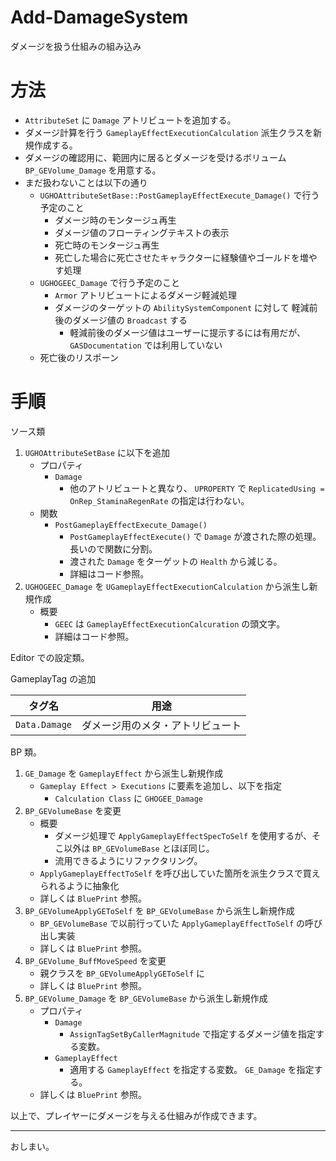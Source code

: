 # Add-DamageSystem
ダメージを扱う仕組みの組み込み

# 方法

* `AttributeSet` に `Damage` アトリビュートを追加する。
* ダメージ計算を行う `GameplayEffectExecutionCalculation` 派生クラスを新規作成する。
* ダメージの確認用に、範囲内に居るとダメージを受けるボリューム `BP_GEVolume_Damage` を用意する。
* まだ扱わないことは以下の通り
	* `UGHOAttributeSetBase::PostGameplayEffectExecute_Damage()` で行う予定のこと
		* ダメージ時のモンタージュ再生
		* ダメージ値のフローティングテキストの表示
		* 死亡時のモンタージュ再生
		* 死亡した場合に死亡させたキャラクターに経験値やゴールドを増やす処理
	* `UGHOGEEC_Damage` で行う予定のこと
		* `Armor` アトリビュートによるダメージ軽減処理
		* ダメージのターゲットの `AbilitySystemComponent` に対して 軽減前後のダメージ値の `Broadcast` する
			* 軽減前後のダメージ値はユーザーに提示するには有用だが、 `GASDocumentation` では利用していない
	* 死亡後のリスポーン

# 手順

ソース類


1. `UGHOAttributeSetBase` に以下を追加
	* プロパティ
		* `Damage`
			* 他のアトリビュートと異なり、 `UPROPERTY` で `ReplicatedUsing = OnRep_StaminaRegenRate` の指定は行わない。
	* 関数
		* `PostGameplayEffectExecute_Damage()`
			* `PostGameplayEffectExecute()` で `Damage` が渡された際の処理。長いので関数に分割。
			* 渡された `Damage` をターゲットの `Health` から減じる。
			* 詳細はコード参照。
1. `UGHOGEEC_Damage` を `UGameplayEffectExecutionCalculation` から派生し新規作成
	* 概要
		* `GEEC` は `GameplayEffectExecutionCalcuration` の頭文字。
		* 詳細はコード参照。

Editor での設定類。

GameplayTag の追加

| タグ名                        | 用途                                                                |
|-------------------------------|---------------------------------------------------------------------|
| `Data.Damage`                 | ダメージ用のメタ・アトリビュート                                    |


BP 類。

1. `GE_Damage` を `GameplayEffect` から派生し新規作成
	* `Gameplay Effect > Executions`  に要素を追加し、以下を指定
		* `Calculation Class` に `GHOGEE_Damage`
1. `BP_GEVolumeBase` を変更
	* 概要
		* ダメージ処理で `ApplyGameplayEffectSpecToSelf` を使用するが、そこ以外は `BP_GEVolumeBase` とほぼ同じ。
		* 流用できるようにリファクタリング。
	* `ApplyGameplayEffectToSelf` を呼び出していた箇所を派生クラスで買えられるように抽象化
	* 詳しくは `BluePrint` 参照。
1. `BP_GEVolumeApplyGEToSelf` を `BP_GEVolumeBase` から派生し新規作成
	* `BP_GEVolumeBase` で以前行っていた `ApplyGameplayEffectToSelf` の呼び出し実装
	* 詳しくは `BluePrint` 参照。
1. `BP_GEVolume_BuffMoveSpeed` を変更
	* 親クラスを `BP_GEVolumeApplyGEToSelf` に
	* 詳しくは `BluePrint` 参照。
1. `BP_GEVolume_Damage` を `BP_GEVolumeBase` から派生し新規作成
	* プロパティ
		* `Damage`
			* `AssignTagSetByCallerMagnitude` で指定するダメージ値を指定する変数。
		* `GameplayEffect`
			* 適用する `GameplayEffect` を指定する変数。 `GE_Damage` を指定する。
	* 詳しくは `BluePrint` 参照。


以上で、プレイヤーにダメージを与える仕組みが作成できます。


-----
おしまい。
